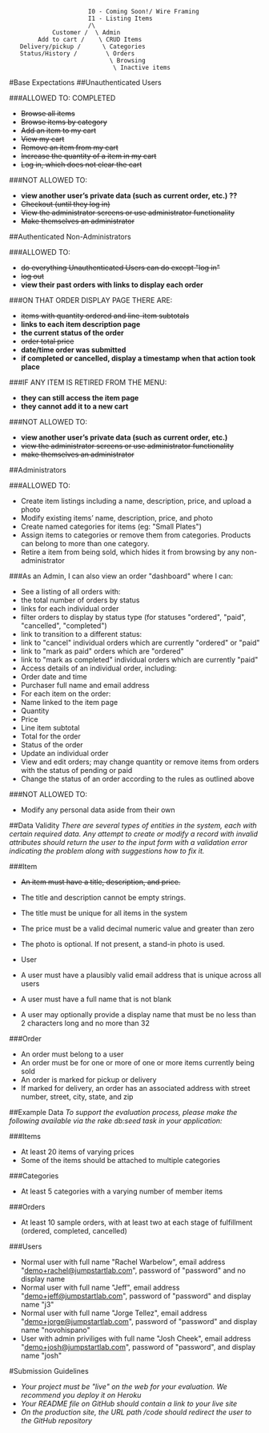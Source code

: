 
```
                      I0 - Coming Soon!/ Wire Framing
                      I1 - Listing Items
                      /\
            Customer /  \ Admin
        Add to cart /    \ CRUD Items
   Delivery/pickup /      \ Categories
   Status/History /        \ Orders
                            \ Browsing
                             \ Inactive items
```

#Base Expectations
##Unauthenticated Users

###ALLOWED TO:
COMPLETED
* ~~Browse all items~~
* ~~Browse items by category~~
* ~~Add an item to my cart~~
* ~~View my cart~~
* ~~Remove an item from my cart~~
* ~~Increase the quantity of a item in my cart~~
* ~~Log in, which does not clear the cart~~

###NOT ALLOWED TO:

* **view another user’s private data (such as current order, etc.) ??**
* ~~Checkout (until they log in)~~
* ~~View the administrator screens or use administrator functionality~~
* ~~Make themselves an administrator~~

##Authenticated Non-Administrators

###ALLOWED TO:

* ~~do everything Unauthenticated Users can do except "log in"~~
* ~~log out~~
* **view their past orders with links to display each order**

###ON THAT ORDER DISPLAY PAGE THERE ARE:
* ~~items with quantity ordered and line-item subtotals~~
* **links to each item description page**
* **the current status of the order**
* ~~order total price~~
* **date/time order was submitted**
* **if completed or cancelled, display a timestamp when that action took place**

###IF ANY ITEM IS RETIRED FROM THE MENU:
* **they can still access the item page**
* **they cannot add it to a new cart**

###NOT ALLOWED TO:
* **view another user’s private data (such as current order, etc.)**
* ~~view the administrator screens or use administrator functionality~~
* ~~make themselves an administrator~~

##Administrators

###ALLOWED TO:

* Create item listings including a name, description, price, and upload a photo
* Modify existing items’ name, description, price, and photo
* Create named categories for items (eg: "Small Plates")
* Assign items to categories or remove them from categories. Products can belong to more than one category.
* Retire a item from being sold, which hides it from browsing by any non-administrator

###As an Admin, I can also view an order "dashboard" where I can:

* See a listing of all orders with:
* the total number of orders by status
* links for each individual order
* filter orders to display by status type (for statuses "ordered", "paid", "cancelled", "completed")
* link to transition to a different status:
* link to "cancel" individual orders which are currently "ordered" or "paid"
* link to "mark as paid" orders which are "ordered"
* link to "mark as completed" individual orders which are currently "paid"
* Access details of an individual order, including:
* Order date and time
* Purchaser full name and email address
* For each item on the order:
* Name linked to the item page
* Quantity
* Price
* Line item subtotal
* Total for the order
* Status of the order
*  Update an individual order
*  View and edit orders; may change quantity or remove items from orders with the status of pending or paid
*  Change the status of an order according to the rules as outlined above

###NOT ALLOWED TO:

*  Modify any personal data aside from their own

##Data Validity
*There are several types of entities in the system, each with certain required data. Any attempt to create or modify a record with invalid attributes should return the user to the input form with a validation error indicating the problem along with suggestions how to fix it.*

###Item

*  ~~An item must have a title, description, and price.~~
*  The title and description cannot be empty strings.
*  The title must be unique for all items in the system
*  The price must be a valid decimal numeric value and greater than zero
*  The photo is optional. If not present, a stand-in photo is used.
*  User

*  A user must have a plausibly valid email address that is unique across all users
*  A user must have a full name that is not blank
*  A user may optionally provide a display name that must be no less than 2 characters long and no more than 32

###Order

*  An order must belong to a user
*  An order must be for one or more of one or more items currently being sold
*  An order is marked for pickup or delivery
*  If marked for delivery, an order has an associated address with street number, street, city, state, and zip

##Example Data
*To support the evaluation process, please make the following available via the rake db:seed task in your application:*

###Items
*  At least 20 items of varying prices
*  Some of the items should be attached to multiple categories

###Categories
*  At least 5 categories with a varying number of member items

###Orders
*  At least 10 sample orders, with at least two at each stage of fulfillment (ordered, completed, cancelled)

###Users
*  Normal user with full name "Rachel Warbelow", email address "demo+rachel@jumpstartlab.com", password of "password" and no display name
*  Normal user with full name "Jeff", email address "demo+jeff@jumpstartlab.com", password of "password" and display name "j3"
*  Normal user with full name "Jorge Tellez", email address "demo+jorge@jumpstartlab.com", password of "password" and display name "novohispano"
*  User with admin priviliges with full name "Josh Cheek", email address "demo+josh@jumpstartlab.com", password of "password", and display name "josh"

#Submission Guidelines
- *Your project must be "live" on the web for your evaluation. We recommend you deploy it on Heroku*
- *Your README file on GitHub should contain a link to your live site*
- *On the production site, the URL path /code should redirect the user to the GitHub repository*
